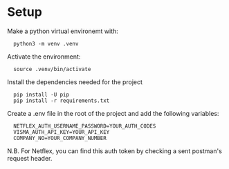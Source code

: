 # Setup

Make a python virtual environemt with: 
```
  python3 -m venv .venv
```

Activate the environment: 
```
  source .venv/bin/activate
```

Install the dependencies needed for the project
```
  pip install -U pip
  pip install -r requirements.txt
```

Create a .env file in the root of the project and add the following variables:
```
  NETFLEX_AUTH_USERNAME_PASSWORD=YOUR_AUTH_CODES
  VISMA_AUTH_API_KEY=YOUR_API_KEY
  COMPANY_NO=YOUR_COMPANY_NUMBER
```

  N.B. For Netflex, you can find this auth token by checking a sent postman's request header. 

